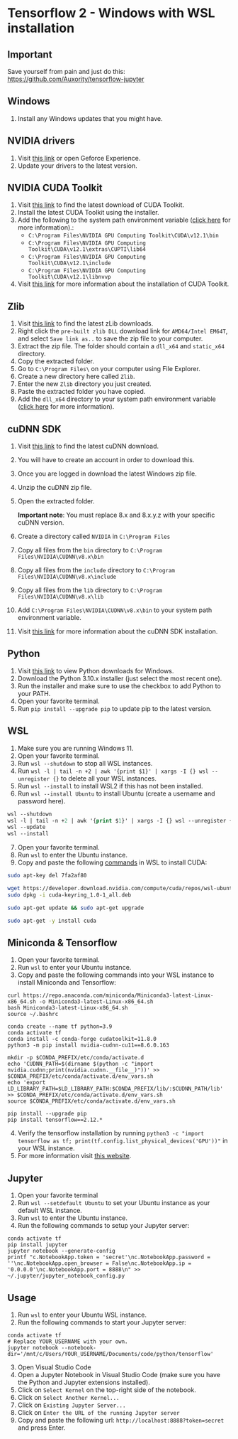 # Tensorflow 2 - Windows with WSL installation

## Important

Save yourself from pain and just do this: https://github.com/Auxority/tensorflow-jupyter

## Windows

1. Install any Windows updates that you might have.

## NVIDIA drivers

1. Visit [this link](https://www.nvidia.com/drivers) or open Geforce Experience.
2. Update your drivers to the latest version.

## NVIDIA CUDA Toolkit

1. Visit [this link](https://developer.nvidia.com/cuda-downloads) to find the latest download of CUDA Toolkit.
2. Install the latest CUDA Toolkit using the installer.
3. Add the following to the system path environment variable ([click here](https://www.howtogeek.com/787217/how-to-edit-environment-variables-on-windows-10-or-11/) for more information).:
    - `C:\Program Files\NVIDIA GPU Computing Toolkit\CUDA\v12.1\bin`
    - `C:\Program Files\NVIDIA GPU Computing Toolkit\CUDA\v12.1\extras\CUPTI\lib64`
    - `C:\Program Files\NVIDIA GPU Computing Toolkit\CUDA\v12.1\include`
    - `C:\Program Files\NVIDIA GPU Computing Toolkit\CUDA\v12.1\libnvvp`
4. Visit [this link](https://docs.nvidia.com/cuda/cuda-installation-guide-microsoft-windows/index.html) for more information about the installation of CUDA Toolkit.

## Zlib

1. Visit [this link](https://www.winimage.com/zLibDll/) to find the latest zLib downloads.
2. Right click the `pre-built zlib DLL` download link for `AMD64/Intel EM64T`, and select `Save link as..` to save the zip file to your computer.
3. Extract the zip file. The folder should contain a `dll_x64` and `static_x64` directory.
4. Copy the extracted folder.
5. Go to `C:\Program Files\` on your computer using File Explorer.
6. Create a new directory here called `Zlib`.
7. Enter the new `Zlib` directory you just created.
8. Paste the extracted folder you have copied.
9. Add the `dll_x64` directory to your system path environment variable ([click here](https://www.howtogeek.com/787217/how-to-edit-environment-variables-on-windows-10-or-11/) for more information).

## cuDNN SDK

1. Visit [this link](https://developer.nvidia.com/rdp/cudnn-download) to find the latest cuDNN download.
2. You will have to create an account in order to download this.
3. Once you are logged in download the latest Windows zip file.
4. Unzip the cuDNN zip file.
5. Open the extracted folder.

    **Important note**: You must replace 8.x and 8.x.y.z with your specific cuDNN version.

6. Create a directory called `NVIDIA` in `C:\Program Files`
6. Copy all files from the `bin` directory to `C:\Program Files\NVIDIA\CUDNN\v8.x\bin`
7. Copy all files from the `include` directory to `C:\Program Files\NVIDIA\CUDNN\v8.x\include`
8. Copy all files from the `lib` directory to `C:\Program Files\NVIDIA\CUDNN\v8.x\lib`
9. Add `C:\Program Files\NVIDIA\CUDNN\v8.x\bin` to your system path environment variable. 
10. Visit [this link](https://docs.nvidia.com/deeplearning/cudnn/install-guide/index.html) for more information about the cuDNN SDK installation.

## Python

1. Visit [this link](https://www.python.org/downloads/windows/) to view Python downloads for Windows.
2. Download the Python 3.10.x installer (just select the most recent one).
3. Run the installer and make sure to use the checkbox to add Python to your PATH.
4. Open your favorite terminal.
5. Run `pip install --upgrade pip` to update pip to the latest version.

## WSL

1. Make sure you are running Windows 11.
2. Open your favorite terminal.
3. Run `wsl --shutdown` to stop all WSL instances.
4. Run `wsl -l | tail -n +2 | awk '{print $1}' | xargs -I {} wsl --unregister {}` to delete all your WSL instances.
5. Run `wsl --install` to install WSL2 if this has not been installed.
6. Run `wsl --install Ubuntu` to install Ubuntu (create a username and password here).

```ps
wsl --shutdown
wsl -l | tail -n +2 | awk '{print $1}' | xargs -I {} wsl --unregister {}
wsl --update
wsl --install
```

7. Open your favorite terminal.
8. Run `wsl` to enter the Ubuntu instance.
9. Copy and paste the following [commands](https://developer.nvidia.com/cuda-downloads?target_os=Linux&target_arch=x86_64&Distribution=WSL-Ubuntu&target_version=2.0&target_type=deb_local) in WSL to install CUDA:

```sh
sudo apt-key del 7fa2af80

wget https://developer.download.nvidia.com/compute/cuda/repos/wsl-ubuntu/x86_64/cuda-keyring_1.0-1_all.deb
sudo dpkg -i cuda-keyring_1.0-1_all.deb

sudo apt-get update && sudo apt-get upgrade

sudo apt-get -y install cuda
```

## Miniconda & Tensorflow

1. Open your favorite terminal.
2. Run `wsl` to enter your Ubuntu instance.
3. Copy and paste the following commands into your WSL instance to install Miniconda and Tensorflow:

```
curl https://repo.anaconda.com/miniconda/Miniconda3-latest-Linux-x86_64.sh -o Miniconda3-latest-Linux-x86_64.sh
bash Miniconda3-latest-Linux-x86_64.sh
source ~/.bashrc

conda create --name tf python=3.9
conda activate tf
conda install -c conda-forge cudatoolkit=11.8.0
python3 -m pip install nvidia-cudnn-cu11==8.6.0.163

mkdir -p $CONDA_PREFIX/etc/conda/activate.d
echo 'CUDNN_PATH=$(dirname $(python -c "import nvidia.cudnn;print(nvidia.cudnn.__file__)"))' >> $CONDA_PREFIX/etc/conda/activate.d/env_vars.sh
echo 'export LD_LIBRARY_PATH=$LD_LIBRARY_PATH:$CONDA_PREFIX/lib/:$CUDNN_PATH/lib' >> $CONDA_PREFIX/etc/conda/activate.d/env_vars.sh
source $CONDA_PREFIX/etc/conda/activate.d/env_vars.sh

pip install --upgrade pip
pip install tensorflow==2.12.*
```

4. Verify the tensorflow installation by running `python3 -c "import tensorflow as tf; print(tf.config.list_physical_devices('GPU'))"` in your WSL instance.
5. For more information visit [this website](https://www.tensorflow.org/install/pip/).

## Jupyter

1. Open your favorite terminal
2. Run `wsl --setdefault Ubuntu` to set your Ubuntu instance as your default WSL instance.
3. Run `wsl` to enter the Ubuntu instance.
4. Run the following commands to setup your Jupyter server:

```
conda activate tf
pip install jupyter
jupyter notebook --generate-config
printf "c.NotebookApp.token = 'secret'\nc.NotebookApp.password = ''\nc.NotebookApp.open_browser = False\nc.NotebookApp.ip = '0.0.0.0'\nc.NotebookApp.port = 8888\n" >> ~/.jupyter/jupyter_notebook_config.py
```

## Usage

1. Run `wsl` to enter your Ubuntu WSL instance.
2. Run the following commands to start your Jupyter server:

```
conda activate tf
# Replace YOUR_USERNAME with your own.
jupyter notebook --notebook-dir='/mnt/c/Users/YOUR_USERNAME/Documents/code/python/tensorflow'
```

3. Open Visual Studio Code
4. Open a Jupyter Notebook in Visual Studio Code (make sure you have the Python and Jupyter extensions installed).
5. Click on `Select Kernel` on the top-right side of the notebook.
6. Click on `Select Another Kernel...`
7. Click on `Existing Jupyter Server...`
8. Click on `Enter the URL of the running Jupyter server`
9. Copy and paste the following url: `http://localhost:8888?token=secret` and press Enter.
